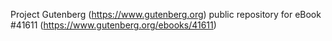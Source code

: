 Project Gutenberg (https://www.gutenberg.org) public repository for eBook #41611 (https://www.gutenberg.org/ebooks/41611)
